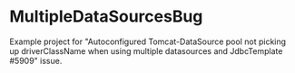# MultipleDataSourcesBug
Example project for "Autoconfigured Tomcat-DataSource pool not picking up driverClassName when using multiple datasources and JdbcTemplate #5909" issue.

